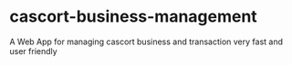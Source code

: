 # cascort-business-management
A Web App for managing cascort business and transaction very fast and user friendly
